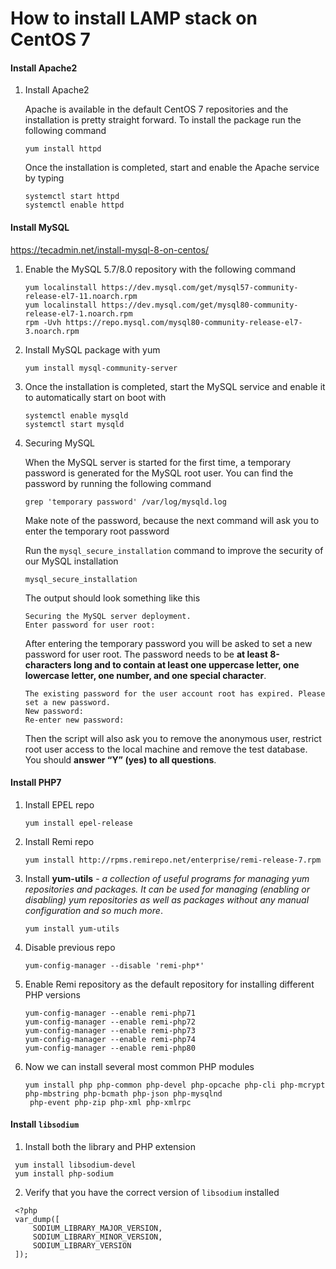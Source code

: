 # How to install LAMP stack on CentOS 7

#### Install Apache2

1. Install Apache2

    Apache is available in the default CentOS 7 repositories and the installation is pretty straight forward. To install the package run the following command

    `yum install httpd`
    
    Once the installation is completed, start and enable the Apache service by typing
    
    ```
   systemctl start httpd
   systemctl enable httpd
   ```
   
#### Install MySQL
https://tecadmin.net/install-mysql-8-on-centos/

1. Enable the MySQL 5.7/8.0 repository with the following command

   ```
   yum localinstall https://dev.mysql.com/get/mysql57-community-release-el7-11.noarch.rpm
   yum localinstall https://dev.mysql.com/get/mysql80-community-release-el7-1.noarch.rpm
   rpm -Uvh https://repo.mysql.com/mysql80-community-release-el7-3.noarch.rpm
   ```
    
2. Install MySQL package with yum 
    
    `yum install mysql-community-server`
    
3. Once the installation is completed, start the MySQL service and enable it to automatically start on boot with

    ```
    systemctl enable mysqld
    systemctl start mysqld
    ```
4. Securing MySQL

    When the MySQL server is started for the first time, a temporary password is generated for the MySQL root user. You can find the password by running the following command
    
    `grep 'temporary password' /var/log/mysqld.log`
    
    Make note of the password, because the next command will ask you to enter the temporary root password
    
    Run the `mysql_secure_installation` command to improve the security of our MySQL installation
    
    `mysql_secure_installation`
    
    The output should look something like this
    
    ```
   Securing the MySQL server deployment.
   Enter password for user root:
   ```
   
   After entering the temporary password you will be asked to set a new password for user root. The password needs to
    be **at least 8-characters long and to contain at least one uppercase letter, one lowercase letter, one number, and one special character**.
    
    ```
   The existing password for the user account root has expired. Please set a new password.
   New password:
   Re-enter new password:
   ```
   
   Then the script will also ask you to remove the anonymous user, restrict root user access to the local machine and
    remove the test database. You should **answer “Y” (yes) to all questions**.

#### Install PHP7

1. Install EPEL repo

    `yum install epel-release`

2. Install Remi repo

    `yum install http://rpms.remirepo.net/enterprise/remi-release-7.rpm`

3. Install **yum-utils** - _a collection of useful programs for managing yum repositories and packages. It can be used
 for managing (enabling or disabling) yum repositories as well as packages without any manual configuration and so much more_.
 
    `yum install yum-utils`
 
 4. Disable previous repo 
    ```
    yum-config-manager --disable 'remi-php*'
    ```
    
 5. Enable Remi repository as the default repository for installing different PHP versions
    ```
    yum-config-manager --enable remi-php71
    yum-config-manager --enable remi-php72
    yum-config-manager --enable remi-php73
    yum-config-manager --enable remi-php74
    yum-config-manager --enable remi-php80
    ```
 
 6. Now we can install several most common PHP modules
 
    ```
    yum install php php-common php-devel php-opcache php-cli php-mcrypt php-mbstring php-bcmath php-json php-mysqlnd
     php-event php-zip php-xml php-xmlrpc
    ```
    
 #### Install `libsodium`
 
 1. Install both the library and PHP extension
  
   ```
    yum install libsodium-devel
    yum install php-sodium
   ```
    
 2. Verify that you have the correct version of `libsodium` installed
 
   
   ```
    <?php
    var_dump([
        SODIUM_LIBRARY_MAJOR_VERSION,
        SODIUM_LIBRARY_MINOR_VERSION,
        SODIUM_LIBRARY_VERSION
    ]);
  ```
  
